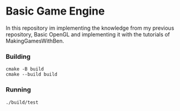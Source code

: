 # Basic Game Engine
In this repository im implementing the knowledge from my previous repository, Basic OpenGL and implementing it with the tutorials of MakingGamesWithBen.

### Building
```shell
cmake -B build
cmake --build build
```

### Running
```shell
./build/test
```